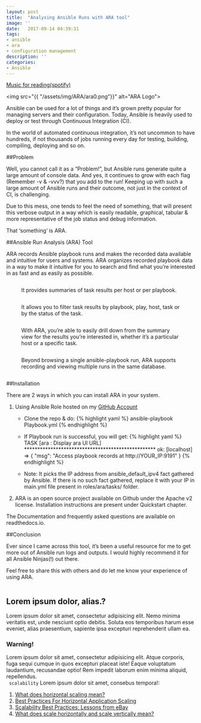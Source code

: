 ```yaml
---
layout: post
title:  "Analysing Ansible Runs with ARA tool"
image: ''
date:   2017-09-14 04:39:31
tags:
- ansible
- ara
- configuration management
description: ''
categories:
- Ansible 
---
```


<p class="music-read"><a href="spotify:track:4DAZ8UYNpWVIV46aLkN2Qp">Music for reading(spotify)</a></p>

<img src="{{ "/assets/img/ARA/ara0.png"}}" alt="ARA Logo">

Ansible can be used for a lot of things and it’s grown pretty popular for managing servers and their configuration. Today, Ansible is heavily used to deploy or test through Continuous Integration (CI).

In the world of automated continuous integration, it’s not uncommon to have hundreds, if not thousands of jobs running every day for testing, building, compiling, deploying and so on.

##Problem

Well, you cannot call it as a “Problem!”,  but Ansible runs generate quite a large amount of console data. And yes, it continues to grow with each flag (Remember -v & -vvv?) that you add to the run!  Keeping up with such a large amount of Ansible runs and their outcome, not just in the context of CI, is challenging.

Due to this mess, one tends to feel the need of something, that will present this verbose output in a way which is easily readable, graphical, tabular & more representative of the job status and debug information.

That ‘something‘ is ARA.

##Ansible Run Analysis (ARA) Tool

ARA records Ansible playbook runs and makes the recorded data available and intuitive for users and systems. ARA organizes recorded playbook data in a way to make it intuitive for you to search and find what you’re interested in as fast and as easily as possible.

<figure class="foto-legenda">
	<img src="{{ "/assets/img/ARA/ara1.png"}}" alt="">
	<figcaption> <p>It provides summaries of task results per host or per playbook.</p>
	</figcaption>
</figure>

<figure class="foto-legenda">
	<img src="{{ "/assets/img/ARA/ara2.png"}}" alt="">
	<figcaption> <p>It allows you to filter task results by playbook, play, host, task or by the status of the task.</p>
	</figcaption>
</figure>

<figure class="foto-legenda">
	<img src="{{ "/assets/img/ARA/ara3.png"}}" alt="">
	<figcaption> <p>With ARA, you’re able to easily drill down from the summary view for the results you’re interested in, whether it’s a particular host or a specific task.</p>
	</figcaption>
</figure>

<figure class="foto-legenda">
	<img src="{{ "/assets/img/ARA/ara4.png"}}" alt="">
	<figcaption> <p>Beyond browsing a single ansible-playbook run, ARA supports recording and viewing multiple runs in the same database.</p>
	</figcaption>
</figure>

<figure class="foto-legenda">
	<img src="{{ "/assets/img/ARA/ara5.png"}}" alt="">
	<figcaption> <p></p>
	</figcaption>
</figure>

##Installation

There are 2 ways in which you can install ARA in your system.
1. Using Ansible Role hosted on my <a href="https://github.com/AjinkyaBapat/Ansible-Run-Analyser"> GitHub Account </a>
	* Clone the repo & do:
		{% highlight yaml %}
			ansible-playbook Playbook.yml
		{% endhighlight %}
	
	* If Playbook run is successful, you will get:
		{% highlight yaml %}
			TASK [ara : Display ara UI URL] **************************************************
				ok: [localhost] => {
					 "msg": "Access playbook records at http://YOUR_IP:9191"
			}
		{% endhighlight %}
		
	* Note: It picks the IP address from ansible_default_ipv4 fact gathered by Ansible. If there is no such fact gathered, replace it with your IP in main.yml file present in roles/ara/tasks/ folder.

2. ARA is an open source project available on Github under the Apache v2 license.
Installation instructions are present under Quickstart chapter.


The Documentation and frequently asked questions are available on readthedocs.io.

##Conclusion

Ever since I came across this tool, it’s been a useful resource for me to get more out of Ansible run logs and outputs. I would highly recommend it for all Ansible Ninjas(!) out there.

Feel free to share this with others and do let me know your experience of using ARA.


<img src="https://octodex.github.com/images/codercat.jpg" alt="">

## Lorem ipsum dolor, alias.?

Lorem ipsum dolor sit amet, consectetur adipisicing elit. Nemo minima veritatis est, unde nesciunt optio debitis. Soluta eos temporibus harum esse eveniet, alias praesentium, sapiente ipsa excepturi reprehenderit ullam ea.

### Warning!

Lorem ipsum dolor sit amet, consectetur adipisicing elit. Atque corporis, fuga sequi cumque in quos excepturi placeat iste! Eaque voluptatum laudantium, recusandae optio! Rem impedit laborum enim minima aliquid, repellendus.<br>
` scalability` Lorem ipsum dolor sit amet, consebus tempora!:

1. <a href="http://dba.stackexchange.com/questions/4508/what-does-horizontal-scaling-mean" target="_blank">What does horizontal scaling mean?</a>
2. <a href="https://blog.openshift.com/best-practices-for-horizontal-application-scaling/" target="_blank">Best Practices For Horizontal Application Scaling</a>
3. <a href="http://www.infoq.com/articles/ebay-scalability-best-practices" target="_blank">Scalability Best Practices: Lessons from eBay</a>
4. <a href="http://stackoverflow.com/questions/5401992/what-does-scale-horizontally-and-scale-vertically-mean" target="_blank">What does scale horizontally and scale vertically mean?</a>


